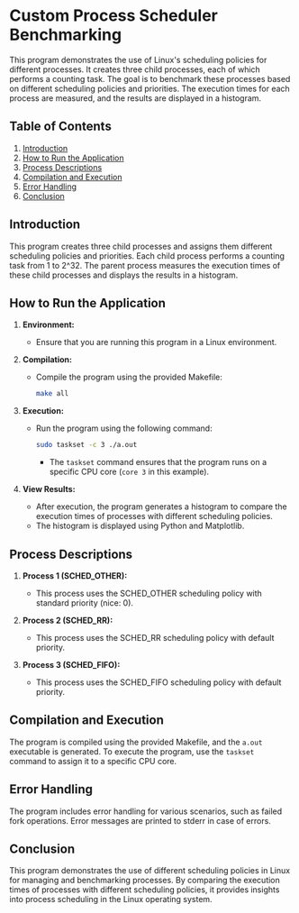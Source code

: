 # Custom Process Scheduler Benchmarking

This program demonstrates the use of Linux's scheduling policies for different processes. It creates three child processes, each of which performs a counting task. The goal is to benchmark these processes based on different scheduling policies and priorities. The execution times for each process are measured, and the results are displayed in a histogram.

## Table of Contents
1. [Introduction](#introduction)
2. [How to Run the Application](#how-to-run-the-application)
3. [Process Descriptions](#process-descriptions)
4. [Compilation and Execution](#compilation-and-execution)
5. [Error Handling](#error-handling)
6. [Conclusion](#conclusion)

## Introduction
This program creates three child processes and assigns them different scheduling policies and priorities. Each child process performs a counting task from 1 to 2^32. The parent process measures the execution times of these child processes and displays the results in a histogram.

## How to Run the Application
1. **Environment:**
   - Ensure that you are running this program in a Linux environment.

2. **Compilation:**
   - Compile the program using the provided Makefile:
     ```bash
     make all
     ```

3. **Execution:**
   - Run the program using the following command:
     ```bash
     sudo taskset -c 3 ./a.out
     ```
     - The `taskset` command ensures that the program runs on a specific CPU core (`core 3` in this example).

4. **View Results:**
   - After execution, the program generates a histogram to compare the execution times of processes with different scheduling policies.
   - The histogram is displayed using Python and Matplotlib.

## Process Descriptions
1. **Process 1 (SCHED_OTHER):**
   - This process uses the SCHED_OTHER scheduling policy with standard priority (nice: 0).

2. **Process 2 (SCHED_RR):**
   - This process uses the SCHED_RR scheduling policy with default priority.

3. **Process 3 (SCHED_FIFO):**
   - This process uses the SCHED_FIFO scheduling policy with default priority.

## Compilation and Execution
The program is compiled using the provided Makefile, and the `a.out` executable is generated. To execute the program, use the `taskset` command to assign it to a specific CPU core.

## Error Handling
The program includes error handling for various scenarios, such as failed fork operations. Error messages are printed to stderr in case of errors.

## Conclusion
This program demonstrates the use of different scheduling policies in Linux for managing and benchmarking processes. By comparing the execution times of processes with different scheduling policies, it provides insights into process scheduling in the Linux operating system.
